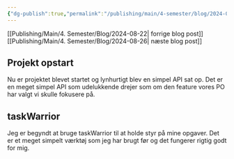 ```yaml
---
{"dg-publish":true,"permalink":"/publishing/main/4-semester/blog/2024-08-23/","title":"Fre. d. 23. Aug","hide":true,"tags":["Systemudvikling","Projektarbejde","Programmering","Microservices"],"created":"2024-08-26T06:15:08.124+02:00"}
---
```


[[Publishing/Main/4. Semester/Blog/2024-08-22\| forrige blog post]]
[[Publishing/Main/4. Semester/Blog/2024-08-26\| næste blog post]]

## Projekt opstart

Nu er projektet blevet startet og lynhurtigt blev en simpel API sat op. Det er
en meget simpel API som udelukkende drejer som om den feature vores PO har valgt
vi skulle fokusere på.

## taskWarrior

Jeg er begyndt at bruge taskWarrior til at holde styr på mine opgaver. Det er et
meget simpelt værktøj som jeg har brugt før og det fungerer rigtig godt for mig.
